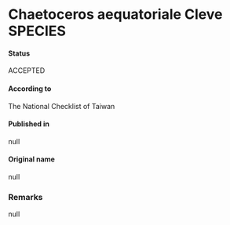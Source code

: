 Chaetoceros aequatoriale Cleve SPECIES
=======

#### Status
ACCEPTED

#### According to
The National Checklist of Taiwan

#### Published in
null

#### Original name
null

### Remarks
null